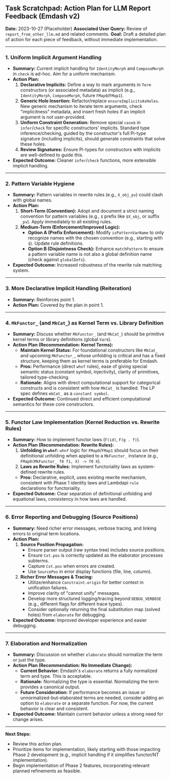 ## Task Scratchpad: Action Plan for LLM Report Feedback (Emdash v2)

**Date:** 2023-10-27 (Placeholder)
**Associated User Query:** Review of `report_from_other_llm.md` and related comments.
**Goal:** Draft a detailed plan of action for each piece of feedback, without immediate implementation.

---

### 1. Uniform Implicit Argument Handling

*   **Summary:** Current implicit handling for `IdentityMorph` and `ComposeMorph` in `check` is ad-hoc. Aim for a uniform mechanism.
*   **Action Plan:**
    1.  **Declarative Implicits:** Define a way to mark arguments in `Term` constructors (or associated metadata) as implicit (e.g., `IdentityMorph`, `ComposeMorph`, future `FMap0`/`FMap1`).
    2.  **Generic Hole Insertion:** Refactor/replace `ensureImplicitsAsHoles`. New generic mechanism to iterate term arguments, check "implicitness" metadata, and insert fresh holes if an implicit argument is not user-provided.
    3.  **Uniform Constraint Generation:** Remove special `case`s in `infer`/`check` for specific constructors' implicits. Standard type inference/checking, guided by the constructor's full Pi-type signature (including implicits), should generate constraints that solve these holes.
    4.  **Review Signatures:** Ensure Pi-types for constructors with implicits are well-defined to guide this.
*   **Expected Outcome:** Cleaner `infer`/`check` functions, more extensible implicit handling.

---

### 2. Pattern Variable Hygiene

*   **Summary:** Pattern variables in rewrite rules (e.g., `X_obj_pv`) could clash with global names.
*   **Action Plan:**
    1.  **Short-Term (Convention):** Adopt and document a strict naming convention for pattern variables (e.g., `$` prefix like `$X_obj`, or suffix `_pv`). Apply immediately to all existing rules.
    2.  **Medium-Term (Enforcement/Improved Logic):**
        *   **Option A (Prefix Enforcement):** Modify `isPatternVarName` to only recognize names with the chosen convention (e.g., starting with `$`). Update rule definitions.
        *   **Option B (Disjointness Check):** Enhance `matchPattern` to ensure a pattern variable name is not also a global definition name (check against `globalDefs`).
*   **Expected Outcome:** Increased robustness of the rewrite rule matching system.

---

### 3. More Declarative Implicit Handling (Reiteration)

*   **Summary:** Reinforces point 1.
*   **Action Plan:** Covered by the plan in point 1.

---

### 4. `MkFunctor_` (and `MkCat_`) as Kernel Term vs. Library Definition

*   **Summary:** Discuss whether `MkFunctor_` (and `MkCat_`) should be primitive kernel terms or library definitions (global `Var`s).
*   **Action Plan (Recommendation: Kernel Terms):**
    *   **Maintain Kernel Status:** For foundational constructors like `MkCat_` and upcoming `MkFunctor_`, whose unfolding is critical and has a fixed structure, keeping them as kernel terms is preferable for Emdash.
    *   **Pros:** Performance (direct `whnf` rules), ease of giving special semantic status (constant symbol, injectivity), clarity of primitives, tailored type-checking.
    *   **Rationale:** Aligns with direct computational support for categorical constructs and is consistent with how `MkCat_` is handled. The LP spec defines `mkCat_` as a `constant symbol`.
*   **Expected Outcome:** Continued direct and efficient computational semantics for these core constructors.

---

### 5. Functor Law Implementation (Kernel Reduction vs. Rewrite Rules)

*   **Summary:** How to implement functor laws (`F(id)`, `F(g . f)`).
*   **Action Plan (Recommendation: Rewrite Rules):**
    1.  **Unfolding in `whnf`:** `whnf` logic for `FMap0`/`FMap1` should focus on their definitional unfolding when applied to a `MkFunctor_` instance (e.g., `FMap0(MkFunctor_ f0 f1, X) -> f0 X`).
    2.  **Laws as Rewrite Rules:** Implement functoriality laws as system-defined rewrite rules.
    *   **Pros:** Declarative, explicit, uses existing rewrite mechanism, consistent with Phase 1 identity laws and Lambdapi `rule` declarations for functoriality.
*   **Expected Outcome:** Clear separation of definitional unfolding and equational laws, consistency in how laws are handled.

---

### 6. Error Reporting and Debugging (Source Positions)

*   **Summary:** Need richer error messages, verbose tracing, and linking errors to original term locations.
*   **Action Plan:**
    1.  **Source Position Propagation:**
        *   Ensure parser output (raw syntax tree) includes source positions.
        *   Ensure `Cxt.pos` is correctly updated as the elaborator processes subterms.
        *   Capture `Cxt.pos` when errors are created.
        *   Use `SourcePos` in error display functions (file, line, column).
    2.  **Richer Error Messages & Tracing:**
        *   Utilize/enhance `Constraint.origin` for better context in unification failures.
        *   Improve clarity of "cannot unify" messages.
        *   Develop more structured logging/tracing beyond `DEBUG_VERBOSE` (e.g., different flags for different trace types).
        *   Consider optionally returning the final substitution map (solved holes) from `elaborate` for debugging.
*   **Expected Outcome:** Improved developer experience and easier debugging.

---

### 7. Elaboration and Normalization

*   **Summary:** Discussion on whether `elaborate` should normalize the term or just the type.
*   **Action Plan (Recommendation: No Immediate Change):**
    *   **Current Behavior:** Emdash's `elaborate` returns a fully normalized term and type. This is acceptable.
    *   **Rationale:** Normalizing the type is essential. Normalizing the term provides a canonical output.
    *   **Future Consideration:** If performance becomes an issue or unnormalized-but-elaborated terms are needed, consider adding an option to `elaborate` or a separate function. For now, the current behavior is clear and consistent.
*   **Expected Outcome:** Maintain current behavior unless a strong need for change arises.

---
**Next Steps:**
*   Review this action plan.
*   Prioritize items for implementation, likely starting with those impacting Phase 2 development (e.g., implicit handling if it simplifies functor/NT implementation).
*   Begin implementation of Phase 2 features, incorporating relevant planned refinements as feasible. 